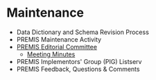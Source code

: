 
# Maintenance
 
  * Data Dictionary and Schema Revision Process
  * PREMIS Maintenance Activity
  * [PREMIS Editorial Committee](../Maintenance/EditorialCommittee)
    * [Meeting Minutes](../Maintenance/EditorialCommittee/MeetingMinutes)
  * PREMIS Implementors' Group (PIG) Listserv
  * PREMIS Feedback, Questions & Comments
